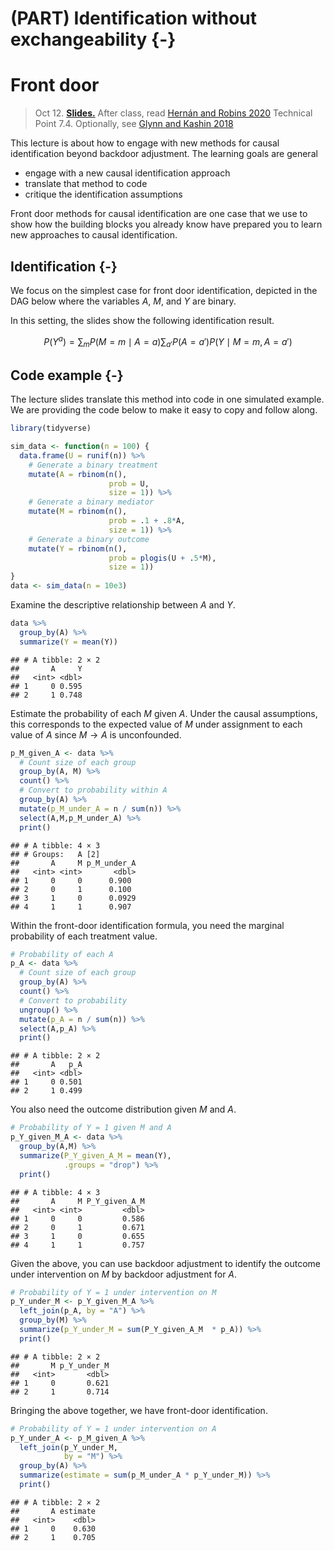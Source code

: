 # (PART) Identification without exchangeability {-}

# Front door

> Oct 12. [**Slides.**](assets/slides/6-1_front_door.pdf) After class, read [Hernán and Robins 2020](https://www.hsph.harvard.edu/miguel-hernan/causal-inference-book/) Technical Point 7.4. Optionally, see [Glynn and Kashin 2018](https://doi.org/10.1080/01621459.2017.1398657)

This lecture is about how to engage with new methods for causal identification beyond backdoor adjustment. The learning goals are general

- engage with a new causal identification approach
- translate that method to code
- critique the identification assumptions

Front door methods for causal identification are one case that we use to show how the building blocks you already know have prepared you to learn new approaches to causal identification.

## Identification {-}

We focus on the simplest case for front door identification, depicted in the DAG below where the variables $A$, $M$, and $Y$ are binary.

<script type="text/tikz">
  \begin{tikzpicture}
    \node (a) at (0,0) {$A$};
    \node (m) at (1,0) {$M$};
    \node (y) at (2,0) {$Y$};
    \node (u) at (1,1) {$U$};
    \draw[->] (u) -- (a);
    \draw[->] (u) -- (y);
    \draw[->] (a) -- (m);
    \draw[->] (m) -- (y);
  \end{tikzpicture}
</script>

In this setting, the slides show the following identification result.

$$P(Y^a)=\sum_m P(M = m\mid A = a) \sum_{a'}P(A = a')P(Y\mid M = m, A = a')$$

## Code example {-}

The lecture slides translate this method into code in one simulated example. We are providing the code below to make it easy to copy and follow along.


``` r
library(tidyverse)
```


``` r
sim_data <- function(n = 100) {
  data.frame(U = runif(n)) %>%
    # Generate a binary treatment
    mutate(A = rbinom(n(), 
                      prob = U, 
                      size = 1)) %>%
    # Generate a binary mediator
    mutate(M = rbinom(n(), 
                      prob = .1 + .8*A, 
                      size = 1)) %>%
    # Generate a binary outcome
    mutate(Y = rbinom(n(), 
                      prob = plogis(U + .5*M), 
                      size = 1))
}
data <- sim_data(n = 10e3)
```

Examine the descriptive relationship between $A$ and $Y$.

``` r
data %>%
  group_by(A) %>%
  summarize(Y = mean(Y))
```

```
## # A tibble: 2 × 2
##       A     Y
##   <int> <dbl>
## 1     0 0.595
## 2     1 0.748
```

Estimate the probability of each $M$ given $A$. Under the causal assumptions, this corresponds to the expected value of $M$ under assignment to each value of $A$ since $M\rightarrow A$ is unconfounded.

``` r
p_M_given_A <- data %>%
  # Count size of each group
  group_by(A, M) %>%
  count() %>%
  # Convert to probability within A
  group_by(A) %>%
  mutate(p_M_under_A = n / sum(n)) %>%
  select(A,M,p_M_under_A) %>%
  print()
```

```
## # A tibble: 4 × 3
## # Groups:   A [2]
##       A     M p_M_under_A
##   <int> <int>       <dbl>
## 1     0     0      0.900 
## 2     0     1      0.100 
## 3     1     0      0.0929
## 4     1     1      0.907
```

Within the front-door identification formula, you need the marginal probability of each treatment value.

``` r
# Probability of each A
p_A <- data %>%
  # Count size of each group
  group_by(A) %>%
  count() %>%
  # Convert to probability
  ungroup() %>%
  mutate(p_A = n / sum(n)) %>%
  select(A,p_A) %>%
  print()
```

```
## # A tibble: 2 × 2
##       A   p_A
##   <int> <dbl>
## 1     0 0.501
## 2     1 0.499
```

You also need the outcome distribution given $M$ and $A$.

``` r
# Probability of Y = 1 given M and A
p_Y_given_M_A <- data %>%
  group_by(A,M) %>%
  summarize(P_Y_given_A_M = mean(Y),
            .groups = "drop") %>%
  print()
```

```
## # A tibble: 4 × 3
##       A     M P_Y_given_A_M
##   <int> <int>         <dbl>
## 1     0     0         0.586
## 2     0     1         0.671
## 3     1     0         0.655
## 4     1     1         0.757
```

Given the above, you can use backdoor adjustment to identify the outcome under intervention on $M$ by backdoor adjustment for $A$.

``` r
# Probability of Y = 1 under intervention on M
p_Y_under_M <- p_Y_given_M_A %>%
  left_join(p_A, by = "A") %>%
  group_by(M) %>%
  summarize(p_Y_under_M = sum(P_Y_given_A_M  * p_A)) %>%
  print()
```

```
## # A tibble: 2 × 2
##       M p_Y_under_M
##   <int>       <dbl>
## 1     0       0.621
## 2     1       0.714
```

Bringing the above together, we have front-door identification.

``` r
# Probability of Y = 1 under intervention on A
p_Y_under_A <- p_M_given_A %>%
  left_join(p_Y_under_M,
            by = "M") %>%
  group_by(A) %>%
  summarize(estimate = sum(p_M_under_A * p_Y_under_M)) %>%
  print()
```

```
## # A tibble: 2 × 2
##       A estimate
##   <int>    <dbl>
## 1     0    0.630
## 2     1    0.705
```
